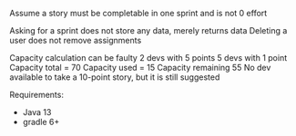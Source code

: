 Assume a story must be completable in one sprint and is not 0 effort  

Asking for a sprint does not store any data, merely returns data
Deleting a user does not remove assignments

Capacity calculation can be faulty
 2 devs with 5 points
 5 devs with 1 point
 Capacity total = 70
 Capacity used = 15
 Capacity remaining 55
 No dev available to take a 10-point story, but it is still suggested

Requirements:
  - Java 13
  - gradle 6+